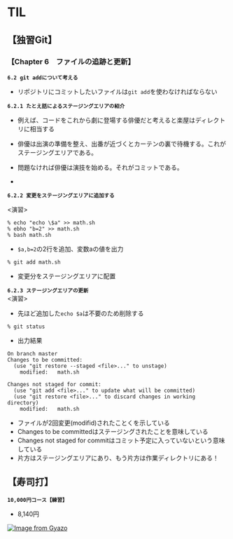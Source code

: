 # TIL  

## 【独習Git】  

### 【Chapter 6　ファイルの追跡と更新】  
**`6.2 git addについて考える`**  
- リポジトリにコミットしたいファイルは`git add`を使わなければならない  

**`6.2.1 たとえ話によるステージングエリアの紹介`**
- 例えば、コードをこれから劇に登場する俳優だと考えると楽屋はディレクトリに相当する     
- 俳優は出演の準備を整え、出番が近づくとカーテンの裏で待機する。これがステージングエリアである。  
- 問題なければ俳優は演技を始める。それがコミットである。  

- 
**`6.2.2 変更をステージングエリアに追加する`**  

<演習>
```
% echo "echo \$a" >> math.sh
% ebho "b=2" >> math.sh
% bash math.sh
```
- `$a,b=2`の2行を追加、変数aの値を出力  

```
% git add math.sh
```
- 変更分をステージングエリアに配置  

**`6.2.3 ステージングエリアの更新`**  
<演習>
- 先ほど追加した`echo $a`は不要のため削除する    
```
% git status
``` 
- 出力結果  
```
On branch master
Changes to be committed:
  (use "git restore --staged <file>..." to unstage)
	modified:   math.sh

Changes not staged for commit:
  (use "git add <file>..." to update what will be committed)
  (use "git restore <file>..." to discard changes in working directory)
	modified:   math.sh
```
- ファイルが2回変更(modifid)されたことくを示している  
- Changes to be committedはステージングされたことを意味している  
- Changes not staged for commitはコミット予定に入っていないという意味している  
- 片方はステージングエリアにあり、もう片方は作業ディレクトリにある！  

## 【寿司打】 ##  
**`10,000円コース【練習】`**
- 8,140円  

[![Image from Gyazo](https://i.gyazo.com/cbfb174e57567af3fd6580ba98934a1b.png)](https://gyazo.com/cbfb174e57567af3fd6580ba98934a1b)